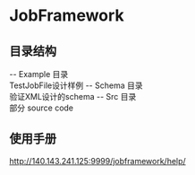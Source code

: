 # JobFramework
## 目录结构
-- Example 目录 <br>
    TestJobFile设计样例
-- Schema 目录 <br>
    验证XML设计的schema
-- Src 目录 <br>
    部分 source code
## 使用手册
http://140.143.241.125:9999/jobframework/help/
